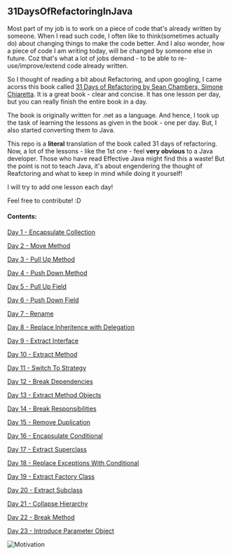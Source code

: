 ## 31DaysOfRefactoringInJava

Most part of my job is to work on a piece of code that's already written by someone.
When I read such code, I often like to think(sometimes actually do) about changing things to make the code better. 
And I also wonder, how a piece of code I am writing today, will be changed by someone else in future. 
Coz that's what a lot of jobs demand - to be able to re-use/improve/extend code already written. 

So I thought of reading a bit about Refactoring, and upon googling, I came acorss this book called [31 Days of Refactoring by Sean Chambers, Simone Chiaretta](https://lostechies.com/wp-content/uploads/2011/03/31DaysRefactoring.pdf).
It is a great book - clear and concise. It has one lesson per day, but you can really finish the entire book in a day. 

The book is originally written for .net as a language. 
And hence, I took up the task of learning the lessons as given in the book - one per day. But, I also started converting them to Java. 

This repo is a **literal** translation of the book called 31 days of refactoring. 
Now, a lot of the lessons - like the 1st one - feel **very obvious** to a Java developer. 
Those who have read Effective Java might find this a waste!
But the point is not to teach Java, it's about engendering the thought of Reafctoring and what to keep in mind while doing it yourself!

I will try to add one lesson each day! 

Feel free to contribute! :D

#### Contents:

[Day 1 - Encapsulate Collection](src/com/sunnypatel/daysofrefactoringjava/day1/encapsulatecollection)

[Day 2 - Move Method](src/com/sunnypatel/daysofrefactoringjava/day2/movemethod)

[Day 3 - Pull Up Method](src/com/sunnypatel/daysofrefactoringjava/day3/pullupmethod)

[Day 4 - Push Down Method](src/com/sunnypatel/daysofrefactoringjava/day4/pushdownmethod)

[Day 5 - Pull Up Field](src/com/sunnypatel/daysofrefactoringjava/day5/pullupfield)

[Day 6 - Push Down Field](src/com/sunnypatel/daysofrefactoringjava/day6/pushdownfield)

[Day 7 - Rename](src/com/sunnypatel/daysofrefactoringjava/day7/rename)

[Day 8 - Replace Inheritence with Delegation](src/com/sunnypatel/daysofrefactoringjava/day8/replaceinheritencewithdelegation)

[Day 9 - Extract Interface](src/com/sunnypatel/daysofrefactoringjava/day9/extractinterface)

[Day 10 - Extract Method](src/com/sunnypatel/daysofrefactoringjava/day10/extractmethod)

[Day 11 - Switch To Strategy ](src/com/sunnypatel/daysofrefactoringjava/day11/switchtostrategy)

[Day 12 - Break Dependencies ](src/com/sunnypatel/daysofrefactoringjava/day12/breakdependencies)

[Day 13 - Extract Method Objects ](src/com/sunnypatel/daysofrefactoringjava/day13/extractmethodobjects)

[Day 14 - Break Responsibilities ](src/com/sunnypatel/daysofrefactoringjava/day14/breakresponsibilities)

[Day 15 - Remove Duplication ](src/com/sunnypatel/daysofrefactoringjava/day15/removeduplication)

[Day 16 - Encapsulate Conditional ](src/com/sunnypatel/daysofrefactoringjava/day16/encapsulateconditional)

[Day 17 - Extract Superclass ](src/com/sunnypatel/daysofrefactoringjava/day17/extractsuperclass)

[Day 18 - Replace Exceptions With Conditional](src/com/sunnypatel/daysofrefactoringjava/day18/replaceexceptionwithconditional)

[Day 19 - Extract Factory Class](src/com/sunnypatel/daysofrefactoringjava/day19/extractfactoryclass)

[Day 20 - Extract Subclass](src/com/sunnypatel/daysofrefactoringjava/day20/extractsubclass)

[Day 21 - Collapse Hierarchy](src/com/sunnypatel/daysofrefactoringjava/day21/collapsehierarchy)

[Day 22 - Break Method](src/com/sunnypatel/daysofrefactoringjava/day22/breakmethod)

[Day 23 - Introduce Parameter Object](src/com/sunnypatel/daysofrefactoringjava/day23/introduceparameterobject)

![Motivation](http://s2.quickmeme.com/img/a5/a513a0245a5f0382c8a823cbd1017024f70442c0c1800400281cec8057a10c12.jpg)
